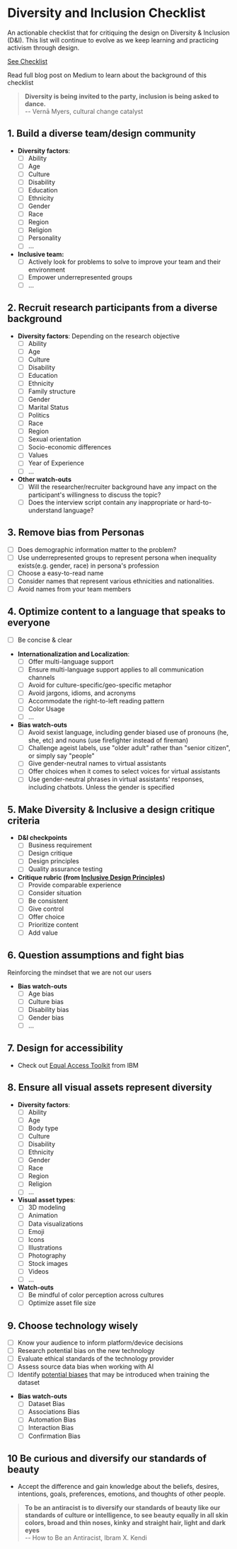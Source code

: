 # Diversity and Inclusion Checklist
An actionable checklist that for critiquing the design on Diversity & Inclusion (D&I). This list will continue to evolve as we keep learning and practicing activism through design.

[See Checklist](https://xindeling.github.io/Diversity-and-Inclusion-Checklist/)

Read full blog post on Medium to learn about the background of this checklist

> **Diversity is being invited to the party, inclusion is being asked to dance.** \
> -- Vernā Myers, cultural change catalyst

## 1. Build a diverse team/design community
- **Diversity factors**:
    - [ ]  Ability
    - [ ]  Age
    - [ ]  Culture
    - [ ]  Disability
    - [ ]  Education
    - [ ]  Ethnicity
    - [ ]  Gender
    - [ ]  Race
    - [ ]  Region
    - [ ]  Religion
    - [ ]  Personality
    - [ ]  ...
- **Inclusive team:**
    - [ ]  Actively look for problems to solve to improve your team and their environment
    - [ ]  Empower underrepresented groups
    - [ ]  ...

## 2. Recruit research participants from a diverse background
- **Diversity factors**:
    Depending on the research objective
    - [ ]  Ability
    - [ ]  Age
    - [ ]  Culture
    - [ ]  Disability
    - [ ]  Education
    - [ ]  Ethnicity
    - [ ]  Family structure
    - [ ]  Gender
    - [ ]  Marital Status
    - [ ]  Politics
    - [ ]  Race
    - [ ]  Region
    - [ ]  Sexual orientation
    - [ ]  Socio-economic differences
    - [ ]  Values
    - [ ]  Year of Experience
    - [ ]  ...
- **Other watch-outs**
    - [ ]  Will the researcher/recruiter background have any impact on the participant's willingness to discuss the topic?
    - [ ]  Does the interview script contain any inappropriate or hard-to-understand language?

## 3. Remove bias from Personas
- [ ]  Does demographic information matter to the problem?
- [ ]  Use underrepresented groups to represent persona when inequality exists(e.g. gender, race) in persona's profession
- [ ]  Choose a easy-to-read name
- [ ]  Consider names that represent various ethnicities and nationalities.
- [ ]  Avoid names from your team members

## 4. Optimize content to a language that speaks to everyone
- [ ] Be concise & clear
- **Internationalization and Localization**:
    - [ ]  Offer multi-language support
    - [ ]  Ensure multi-language support applies to all communication channels
    - [ ]  Avoid for culture-specific/geo-specific metaphor
    - [ ]  Avoid jargons, idioms, and acronyms
    - [ ]  Accommodate the right-to-left reading pattern
    - [ ]  Color Usage
    - [ ]  ...
- **Bias watch-outs**
    - [ ]  Avoid sexist language, including gender biased use of pronouns (he, she, etc) and nouns (use firefighter instead of fireman)
    - [ ]  Challenge ageist labels, use "older adult" rather than "senior citizen", or simply say "people"
    - [ ]  Give gender-neutral names to virtual assistants
    - [ ]  Offer choices when it comes to select voices for virtual assistants
    - [ ]  Use gender-neutral phrases in virtual assistants' responses, including chatbots. Unless the gender is specified
## 5. Make Diversity & Inclusive a design critique criteria
- **D&I checkpoints**
    - [ ]  Business requirement
    - [ ]  Design critique
    - [ ]  Design principles
    - [ ]  Quality assurance testing
- **Critique rubric (**from [Inclusive Design Principles](https://inclusivedesignprinciples.org/)**)**
    - [ ]  Provide comparable experience
    - [ ]  Consider situation
    - [ ]  Be consistent
    - [ ]  Give control
    - [ ]  Offer choice
    - [ ]  Prioritize content
    - [ ]  Add value

## 6. Question assumptions and fight bias
Reinforcing the mindset that we are not our users
- **Bias watch-outs**
    - [ ]  Age bias
    - [ ]  Culture bias
    - [ ]  Disability bias
    - [ ]  Gender bias
    - [ ]  ...

## 7. Design for accessibility
- Check out [Equal Access Toolkit](https://www.ibm.com/able/toolkit/) from IBM

## 8. Ensure all visual assets represent diversity
- **Diversity factors**:
    - [ ]  Ability
    - [ ]  Age
    - [ ]  Body type
    - [ ]  Culture
    - [ ]  Disability
    - [ ]  Ethnicity
    - [ ]  Gender
    - [ ]  Race
    - [ ]  Region
    - [ ]  Religion
    - [ ]  ...
- **Visual asset types**:
    - [ ]  3D modeling
    - [ ]  Animation
    - [ ]  Data visualizations
    - [ ]  Emoji
    - [ ]  Icons
    - [ ]  Illustrations
    - [ ]  Photography
    - [ ]  Stock images
    - [ ]  Videos
    - [ ]  ...
- **Watch-outs**
    - [ ]  Be mindful of color perception across cultures
    - [ ]  Optimize asset file size
## 9. Choose technology wisely
- [ ]  Know your audience to inform platform/device decisions
- [ ]  Research potential bias on the new technology
- [ ]  Evaluate ethical standards of the technology provider
- [ ]  Assess source data bias when working with AI
- [ ]  Identify [potential biases](https://msdesignstorage.blob.core.windows.net/microsoftdesign/inclusive/InclusiveDesign_InclusiveAI.pdf) that may be introduced when training the dataset
- **Bias watch-outs**
    - [ ]  Dataset Bias
    - [ ]  Associations Bias
    - [ ]  Automation Bias
    - [ ]  Interaction Bias
    - [ ]  Confirmation Bias
## 10 Be curious and diversify our standards of beauty
- Accept the difference and gain knowledge about the beliefs, desires, intentions, goals, preferences, emotions, and thoughts of other people.

> **To be an antiracist is to diversify our standards of beauty like our standards of culture or intelligence, to see beauty equally in all skin colors, broad and thin noses, kinky and straight hair, light and dark eyes** \
> -- How to Be an Antiracist, Ibram X. Kendi
